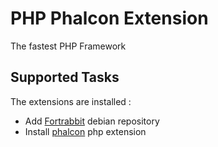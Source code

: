 PHP Phalcon Extension
=====================

The fastest PHP Framework

Supported Tasks
-----------------

The extensions are installed :

  - Add [Fortrabbit](http://debrepo.frbit.com/) debian repository
  - Install [phalcon](http://phalconphp.com/) php extension